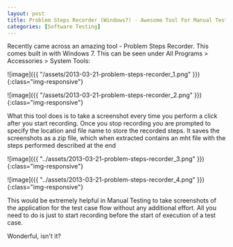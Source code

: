 ```yaml
---
layout: post
title: Problem Steps Recorder (Windows7) - Awesome Tool For Manual Testing
categories: [Software Testing]
---
```


Recently came across an amazing tool - Problem Steps Recorder. This comes built in with
Windows 7. This can be seen under All Programs > Accessories > System Tools:  

![image]({{ "/assets/2013-03-21-problem-steps-recorder_1.png" }}){:class="img-responsive"}  

![image]({{ "/assets/2013-03-21-problem-steps-recorder_2.png" }}){:class="img-responsive"}

What this tool does is to take a screenshot every time you perform a click after you start
recording. Once you stop recording you are prompted to specify the location and file name to store the
recorded steps. It saves the screenshots as a zip file, which when extracted contains an mht file with the
steps performed described at the end

![image]({{ "../assets/2013-03-21-problem-steps-recorder_3.png" }}){:class="img-responsive"}

![image]({{ "../assets/2013-03-21-problem-steps-recorder_4.png" }}){:class="img-responsive"}

This would be extremely helpful in Manual Testing to take screenshots of the application for 
the test case flow without any additional effort. All you need to do is just to start
recording before the start of execution of a test case.  

Wonderful, isn't it?